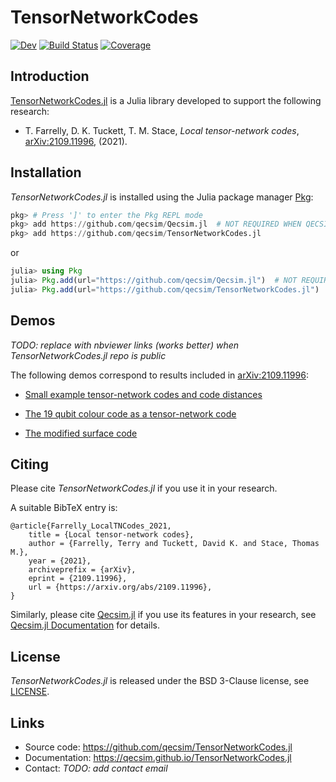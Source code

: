 # TensorNetworkCodes

<!-- [![Stable](https://img.shields.io/badge/docs-stable-blue.svg)](https://qecsim.github.io/TensorNetworkCodes.jl/stable) -->
[![Dev](https://img.shields.io/badge/docs-dev-blue.svg)](https://qecsim.github.io/TensorNetworkCodes.jl/dev)
[![Build Status](https://github.com/qecsim/TensorNetworkCodes.jl/workflows/CI/badge.svg)](https://github.com/qecsim/TensorNetworkCodes.jl/actions)
[![Coverage](https://codecov.io/gh/qecsim/TensorNetworkCodes.jl/branch/main/graph/badge.svg?token=M4ATXN9DIK)](https://codecov.io/gh/qecsim/TensorNetworkCodes.jl)

## Introduction

[TensorNetworkCodes.jl](https://github.com/qecsim/TensorNetworkCodes.jl) is a Julia library
developed to support the following research:

* T. Farrelly, D. K. Tuckett, T. M. Stace, _Local tensor-network codes_,
  [arXiv:2109.11996](https://arxiv.org/abs/2109.11996), (2021).

## Installation

_TensorNetworkCodes.jl_ is installed using the Julia package manager
[Pkg](https://pkgdocs.julialang.org/):

```julia
pkg> # Press ']' to enter the Pkg REPL mode
pkg> add https://github.com/qecsim/Qecsim.jl  # NOT REQUIRED WHEN QECSIM IS REGISTERED
pkg> add https://github.com/qecsim/TensorNetworkCodes.jl

```
or
```julia
julia> using Pkg
julia> Pkg.add(url="https://github.com/qecsim/Qecsim.jl")  # NOT REQUIRED WHEN QECSIM IS REGISTERED
julia> Pkg.add(url="https://github.com/qecsim/TensorNetworkCodes.jl")

```

## Demos

_TODO: replace with nbviewer links (works better) when TensorNetworkCodes.jl repo is public_

The following demos correspond to results included in
[arXiv:2109.11996](https://arxiv.org/abs/2109.11996):

* [Small example tensor-network codes and code distances](https://github.com/qecsim/TensorNetworkCodes.jl/blob/main/nbs/Small_examples_with_distance.ipynb)

* [The 19 qubit colour code as a tensor-network code](https://github.com/qecsim/TensorNetworkCodes.jl/blob/main/nbs/Colour_code.ipynb)

* [The modified surface code](https://github.com/qecsim/TensorNetworkCodes.jl/blob/main/nbs/Modified_surface_code_example.ipynb)

## Citing

Please cite _TensorNetworkCodes.jl_ if you use it in your research.

A suitable BibTeX entry is:

    @article{Farrelly_LocalTNCodes_2021,
        title = {Local tensor-network codes},
        author = {Farrelly, Terry and Tuckett, David K. and Stace, Thomas M.},
        year = {2021},
        archiveprefix = {arXiv},
        eprint = {2109.11996},
        url = {https://arxiv.org/abs/2109.11996},
    }

Similarly, please cite [Qecsim.jl](https://github.com/qecsim/Qecsim.jl) if you use its
features in your research, see
[Qecsim.jl Documentation](https://qecsim.github.io/Qecsim.jl/) for details.

## License

_TensorNetworkCodes.jl_ is released under the BSD 3-Clause license, see
[LICENSE](https://github.com/qecsim/TensorNetworkCodes.jl/blob/main/LICENSE).

## Links

* Source code: <https://github.com/qecsim/TensorNetworkCodes.jl>
* Documentation: <https://qecsim.github.io/TensorNetworkCodes.jl>
* Contact: _TODO: add contact email_
